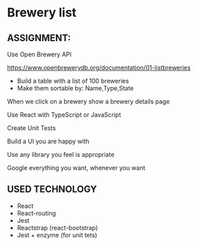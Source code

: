 # Brewery list

## ASSIGNMENT:

Use Open Brewery API

https://www.openbrewerydb.org/documentation/01-listbreweries

* Build a table with a list of 100 breweries
* Make them sortable by: Name,Type,State

When we click on a brewery show a brewery details page

Use React with TypeScript or JavaScript

Create Unit Tests

Build a UI you are happy with

Use any library you feel is appropriate

Google everything you want, whenever you want

## USED TECHNOLOGY

* React
* React-routing
* Jest
* Reactstrap (react-bootstrap)
* Jest + enzyme (for unit tets)
